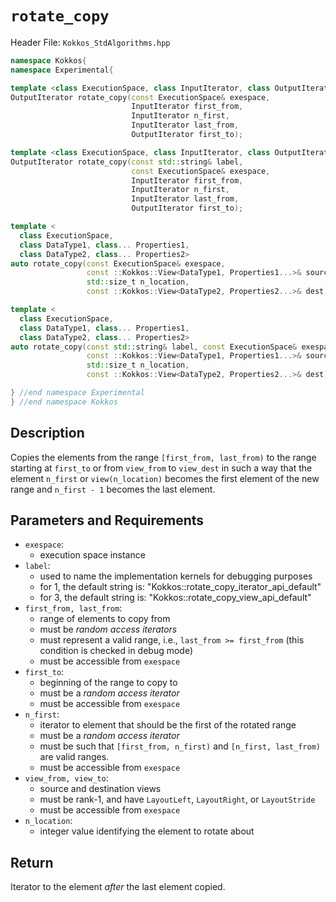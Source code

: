 
# `rotate_copy`

Header File: `Kokkos_StdAlgorithms.hpp`

```c++
namespace Kokkos{
namespace Experimental{

template <class ExecutionSpace, class InputIterator, class OutputIterator>
OutputIterator rotate_copy(const ExecutionSpace& exespace,                   (1)
                           InputIterator first_from,
                           InputIterator n_first,
                           InputIterator last_from,
                           OutputIterator first_to);

template <class ExecutionSpace, class InputIterator, class OutputIterator>
OutputIterator rotate_copy(const std::string& label,                         (2)
                           const ExecutionSpace& exespace,
                           InputIterator first_from,
                           InputIterator n_first,
                           InputIterator last_from,
                           OutputIterator first_to);

template <
  class ExecutionSpace,
  class DataType1, class... Properties1,
  class DataType2, class... Properties2>
auto rotate_copy(const ExecutionSpace& exespace,                             (3)
                 const ::Kokkos::View<DataType1, Properties1...>& source,
                 std::size_t n_location,
                 const ::Kokkos::View<DataType2, Properties2...>& dest);

template <
  class ExecutionSpace,
  class DataType1, class... Properties1,
  class DataType2, class... Properties2>
auto rotate_copy(const std::string& label, const ExecutionSpace& exespace,   (4)
                 const ::Kokkos::View<DataType1, Properties1...>& source,
                 std::size_t n_location,
                 const ::Kokkos::View<DataType2, Properties2...>& dest);

} //end namespace Experimental
} //end namespace Kokkos
```

## Description

Copies the elements from the range `[first_from, last_from)` to the range
starting at `first_to` or from `view_from` to `view_dest` in such a way that
the element `n_first` or `view(n_location)` becomes the first element of the
new range and `n_first - 1` becomes the last element.

## Parameters and Requirements

- `exespace`:
  - execution space instance
- `label`:
  - used to name the implementation kernels for debugging purposes
  - for 1, the default string is: "Kokkos::rotate_copy_iterator_api_default"
  - for 3, the default string is: "Kokkos::rotate_copy_view_api_default"
- `first_from, last_from`:
  - range of elements to copy from
  - must be *random access iterators*
  - must represent a valid range, i.e., `last_from >= first_from` (this condition is checked in debug mode)
  - must be accessible from `exespace`
- `first_to`:
  - beginning of the range to copy to
  - must be a *random access iterator*
  - must be accessible from `exespace`
- `n_first`:
  - iterator to element that should be the first of the rotated range
  - must be a *random access iterator*
  - must be such that `[first_from, n_first)` and `[n_first, last_from)` are valid ranges.
  - must be accessible from `exespace`
- `view_from, view_to`:
  - source and destination views
  - must be rank-1, and have `LayoutLeft`, `LayoutRight`, or `LayoutStride`
  - must be accessible from `exespace`
- `n_location`:
  - integer value identifying the element to rotate about

## Return

Iterator to the element *after* the last element copied.
